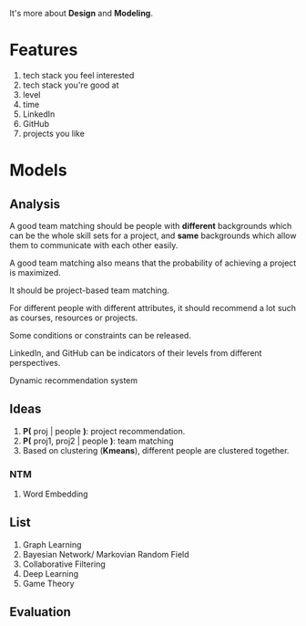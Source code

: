 It's more about __Design__ and __Modeling__.

# Features

1. tech stack you feel interested
2. tech stack you're good at
3. level
4. time
5. LinkedIn
6. GitHub
7. projects you like

# Models

## Analysis

A good team matching should be people with __different__ backgrounds which can be the whole skill sets for a project, and __same__ backgrounds which allow them to communicate with each other easily.

A good team matching also means that the probability of achieving a project is maximized.

It should be project-based team matching.

For different people with different attributes, it should recommend a lot such as courses, resources or projects.

Some conditions or constraints can be released.

LinkedIn, and GitHub can be  indicators of their levels from different perspectives.

Dynamic recommendation system

## Ideas

1. __P(__ proj | people __)__: project recommendation.
2. __P(__ proj1, proj2 | people __)__: team matching
3. Based on clustering (__Kmeans__), different people are clustered together.

### NTM

1. Word Embedding

## List

1. Graph Learning
2. Bayesian Network/ Markovian Random Field
3. Collaborative Filtering
4. Deep Learning
5. Game Theory

## Evaluation
